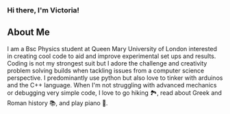 ### Hi there, I'm Victoria!

## About Me
I am a Bsc Physics student at Queen Mary University of London interested in creating cool code to aid and improve experimental set ups and results. Coding is not my strongest suit but I adore the challenge and creativity problem solving builds when tackling issues from a computer science perspective. I predominantly use python but also love to tinker with arduinos and the C++ language.
When I'm not struggling with advanced mechanics or debugging very simple code, I love to go hiking 🏞️, read about Greek and Roman history 📚, and play piano 🎹. 
